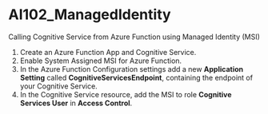 # AI102_ManagedIdentity
Calling Cognitive Service from Azure Function using Managed Identity (MSI)


1. Create an Azure Function App and Cognitive Service.
3. Enable System Assigned MSI for Azure Function.
4. In the Azure Function Configuration settings add a new **Application Setting** called **CognitiveServicesEndpoint**, containing the endpoint of your Cognitive Service.
5. In the Cognitive Service resource, add the MSI to role **Cognitive Services User** in **Access Control**.

